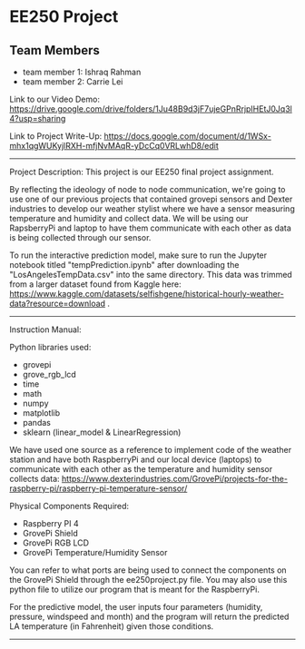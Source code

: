 # EE250 Project

## Team Members
- team member 1: Ishraq Rahman
- team member 2: Carrie Lei

Link to our Video Demo: 
https://drive.google.com/drive/folders/1Ju48B9d3jF7ujeGPnRrjpIHEtJ0Jq3l4?usp=sharing

Link to Project Write-Up:
https://docs.google.com/document/d/1WSx-mhx1qgWUKyjlRXH-mfjNvMAqR-yDcCq0VRLwhD8/edit

-------------------------------------------------------------

Project Description:
This project is our EE250 final project assignment.

By reflecting the ideology of node to node communication, we're going to use
one of our previous projects that contained grovepi sensors and Dexter industries
to develop our weather stylist where we have a sensor measuring temperature and humidity
and collect data. We will be using our RapsberryPi and laptop to have them communicate 
with each other as data is being collected through our sensor.

To run the interactive prediction model, make sure to run the Jupyter notebook titled "tempPrediction.ipynb"
after downloading the "LosAngelesTempData.csv" into the same directory. This data was trimmed from 
a larger dataset found from Kaggle here:
https://www.kaggle.com/datasets/selfishgene/historical-hourly-weather-data?resource=download .

---------------------------------------------------------------

Instruction Manual:

Python libraries used:
- grovepi 
- grove_rgb_lcd 
- time 
- math 
- numpy
- matplotlib
- pandas
- sklearn (linear_model & LinearRegression)

We have used one source as a reference to implement code of the weather 
station and have both RaspberryPi and our local device (laptops) to 
communicate with each other as the temperature and humidity sensor 
collects data: 
https://www.dexterindustries.com/GrovePi/projects-for-the-raspberry-pi/raspberry-pi-temperature-sensor/

Physical Components Required:
- Raspberry PI 4
- GrovePi Shield
- GrovePi RGB LCD
- GrovePi Temperature/Humidity Sensor

You can refer to what ports are being used to connect the components 
on the GrovePi Shield through the ee250project.py file. You may also
use this python file to utilize our program that is meant for the 
RaspberryPi. 

For the predictive model, the user inputs four parameters (humidity, pressure, windspeed and month) 
and the program will return the predicted LA temperature (in Fahrenheit) given those conditions.

---------------------------------------------------------------
